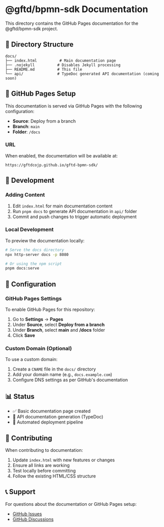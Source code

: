 # @gftd/bpmn-sdk Documentation

This directory contains the GitHub Pages documentation for the @gftd/bpmn-sdk project.

## 📁 Directory Structure

```
docs/
├── index.html          # Main documentation page
├── .nojekyll          # Disables Jekyll processing
├── README.md          # This file
└── api/               # TypeDoc generated API documentation (coming soon)
```

## 🚀 GitHub Pages Setup

This documentation is served via GitHub Pages with the following configuration:

- **Source**: Deploy from a branch
- **Branch**: `main`
- **Folder**: `/docs`

### URL

When enabled, the documentation will be available at:
```
https://gftdcojp.github.io/gftd-bpmn-sdk/
```

## 📝 Development

### Adding Content

1. Edit `index.html` for main documentation content
2. Run `pnpm docs` to generate API documentation in `api/` folder
3. Commit and push changes to trigger automatic deployment

### Local Development

To preview the documentation locally:

```bash
# Serve the docs directory
npx http-server docs -p 8080

# Or using the npm script
pnpm docs:serve
```

## 🔧 Configuration

### GitHub Pages Settings

To enable GitHub Pages for this repository:

1. Go to **Settings** → **Pages**
2. Under **Source**, select **Deploy from a branch**
3. Under **Branch**, select **main** and **/docs** folder
4. Click **Save**

### Custom Domain (Optional)

To use a custom domain:

1. Create a `CNAME` file in the `docs/` directory
2. Add your domain name (e.g., `docs.example.com`)
3. Configure DNS settings as per GitHub's documentation

## 📊 Status

- ✅ Basic documentation page created
- 🔄 API documentation generation (TypeDoc)
- 🔄 Automated deployment pipeline

## 🤝 Contributing

When contributing to documentation:

1. Update `index.html` with new features or changes
2. Ensure all links are working
3. Test locally before committing
4. Follow the existing HTML/CSS structure

## 📞 Support

For questions about the documentation or GitHub Pages setup:

- [GitHub Issues](https://github.com/gftdcojp/gftd-bpmn-sdk/issues)
- [GitHub Discussions](https://github.com/gftdcojp/gftd-bpmn-sdk/discussions)
